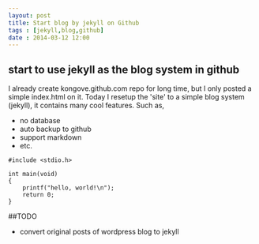 ```yaml
---
layout: post
title: Start blog by jekyll on Github
tags : [jekyll,blog,github]
date : 2014-03-12 12:00
---
```


## start to use jekyll as the blog system in github

I already create kongove.github.com repo for long time, but I only posted a simple index.html on it.
Today I resetup the 'site' to a simple blog system (jekyll), it contains many cool features.
Such as,

- no database
- auto backup to github
- support markdown
- etc.


```
#include <stdio.h>

int main(void)
{
	printf("hello, world!\n");
	return 0;
}
```

##TODO

- convert original posts of wordpress blog to jekyll
